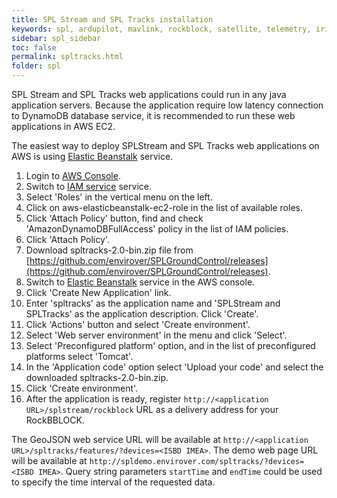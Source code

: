 ```yaml
---
title: SPL Stream and SPL Tracks installation
keywords: spl, ardupilot, mavlink, rockblock, satellite, telemetry, iridium, geojson
sidebar: spl_sidebar
toc: false
permalink: spltracks.html
folder: spl
---
```



SPL Stream and SPL Tracks web applications could run in any java application servers. Because the application require low latency connection to DynamoDB database service, it is recommended to run these web applications in AWS EC2. 

The easiest way to deploy SPLStream and SPL Tracks web applications on AWS is using [Elastic Beanstalk](https://aws.amazon.com/elasticbeanstalk) service. 

1. Login to [AWS Console](https://console.aws.amazon.com/console/home).
2. Switch to [IAM service](https://console.aws.amazon.com/iam/home) service.
3. Select 'Roles' in the vertical menu on the left.
4. Click on aws-elasticbeanstalk-ec2-role in the list of available roles.
5. Click 'Attach Policy' button, find and check 'AmazonDynamoDBFullAccess' policy in the list of IAM policies.
6. Click 'Attach Policy'.
7. Download spltracks-2.0-bin.zip file from [https://github.com/envirover/SPLGroundControl/releases](https://github.com/envirover/SPLGroundControl/releases).
8. Switch to [Elastic Beanstalk](https://console.aws.amazon.com/elasticbeanstalk/home) service in the AWS console.
9. Click 'Create New Application' link.
10. Enter 'spltracks' as the application name and 'SPLStream and SPLTracks' as the application description. Click 'Create'.
11. Click 'Actions' button and select 'Create environment'.
12. Select 'Web server environment' in the menu and click 'Select'.
13. Select 'Preconfigured platform' option, and in the list of preconfigured platforms select 'Tomcat'.
14. In the 'Application code' option select 'Upload your code' and select the downloaded spltracks-2.0-bin.zip.
15. Click 'Create environment'.
16. After the application is ready, register ```http://<application URL>/splstream/rockblock``` URL as a delivery address for your RockBBLOCK. 

The GeoJSON web service URL will be available at ``http://<application URL>/spltracks/features/?devices=<ISBD IMEA>``. The demo web page URL will be available at ``http://spldemo.envirover.com/spltracks/?devices=<ISBD IMEA>``. Query string parameters ``startTime`` and ``endTime`` could be used to specify the time interval of the requested data.